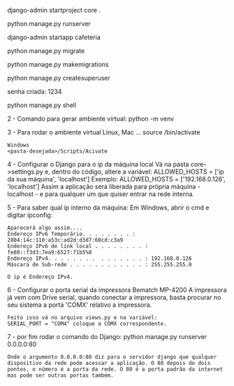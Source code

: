 django-admin startproject core .

python manage.py runserver

django-admin startapp cafeteria

python manage.py migrate

python manage.py makemigrations

python manage.py createsuperuser

senha criada: 1234

python manage.py shell


2 - Comando para gerar ambiente virtual:
    python -m venv <pasta-desejada>

3 - Para rodar o ambiente virtual
    Linux, Mac ...
    source <pasta-desejada>/bin/activate

    Windows
    <pasta-desejada>/Scripts/Acivate

4 - Configurar o Django para o ip da máquina local
    Vá na pasta core->settings.py e, dentro do código, altere a variável:
    ALLOWED_HOSTS = ['ip da sua máquina', 'localhost']
    Exemplo:
    ALLOWED_HOSTS = ['192.168.0.126', 'localhost']
    Assim a aplicação será liberada para própria máquina - localhost - e para qualquer um que quiser entrar na rede interna.

5 - Para saber qual ip interno da máquina:
    Em Windows, abrir o cmd e digitar ipconfig:
    
    Aparecerá algo assim....
    Endereço IPv6 Temporário. . . . . . . . : 2804:14c:110:a53c:ad2d:d3d7:60cd:c3a9   
    Endereço IPv6 de link local . . . . . . . . : fe80::f3d3:7ea9:6527:71b5%8
    Endereço IPv4. . . . . . . .  . . . . . . . : 192.168.0.126
    Máscara de Sub-rede . . . . . . . . . . . . : 255.255.255.0

    O ip é Endereço IPv4.

6 - Configurar o porta serial da impressora Bematch MP-4200
    A impressora já vem com Drive serial, quando conectar a impressora, basta procurar no seu sistema a porta 'COMX' relativo a impressora.

    Feito isso vá no arquivo views.py e na variável:
    SERIAL_PORT = "COM4" coloque a COMX correspondente. 

7 - por fim rodar o comando do Django:
    python manage.py runserver 0.0.0.0:80

    Onde o argumento 0.0.0.0:80 diz para o servidor django que qualquer dispositivo da rede pode acessar a aplicação. O 80 depois do dois pontos, o número é a porta da rede. O 80 é a porta padrão da internet mas pode ser outras portas também.
